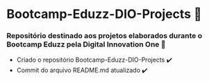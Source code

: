 # Bootcamp-Eduzz-DIO-Projects :yellow_heart:
### Repositório destinado aos projetos elaborados durante o Bootcamp Eduzz pela Digital Innovation One :rocket:

- Criado o repositório Bootcamp-Eduzz-DIO-Projects :heavy_check_mark:
- Commit do arquivo README.md atualizado :heavy_check_mark:

